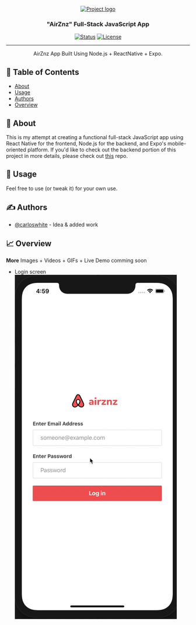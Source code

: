 <p align="center">
  <a href="" rel="noopener">
 <img width=200px height=200px src="https://cdn0.iconfinder.com/data/icons/picons-social/57/68-airbnb-2-512.png" alt="Project logo"></a>
</p>

<h3 align="center">"AirZnz" Full-Stack JavaScript App</h3>

<div align="center">

  [![Status](https://img.shields.io/badge/status-active-success.svg)]()
  [![License](https://img.shields.io/badge/license-MIT-blue.svg)](/LICENSE)

</div>

---

<p align="center"> AirZnz App Built Using Node.js + ReactNative + Expo.
    <br> 
</p>

## 📝 Table of Contents
- [About](#about)
- [Usage](#usage)
- [Authors](#authors)
- [Overview](#solutionsoverview)

## 🧐 About <a name = "about"></a>
This is my attempt at creating a functional full-stack JavaScript app using React Native for the frontend, Node.js for the backend, and Expo's mobile-oriented platform. If you'd like to check out the backend portion of this project in more details, please check out <a href="https://github.com/carloswhite/lodging-booking-app">this</a> repo. 

## 🎈 Usage <a name="usage"></a>
Feel free to use (or tweak it) for your own use.

## ✍️  Authors <a name = "authors"></a>
- [@carloswhite](https://github.com/carloswhite) - Idea & added work

## 📈 Overview
<b>More</b> Images + Videos + GIFs + Live Demo comming soon
- Login screen
![LoginScreen Demo](airznz-login.gif)



